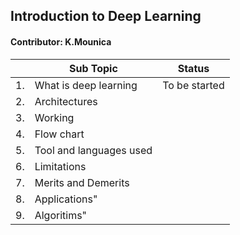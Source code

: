 ## Introduction to Deep Learning

#### Contributor: K.Mounica	

||Sub Topic	|	Status|
|-|-|-|	
|1.| What is deep learning|To be started|
|2.|Architectures||
|3.| Working||
|4.| Flow chart||
|5.| Tool and languages used||
|6.| Limitations||
|7.| Merits and Demerits||
|8.| Applications"||	
|9.| Algoritims"||	
